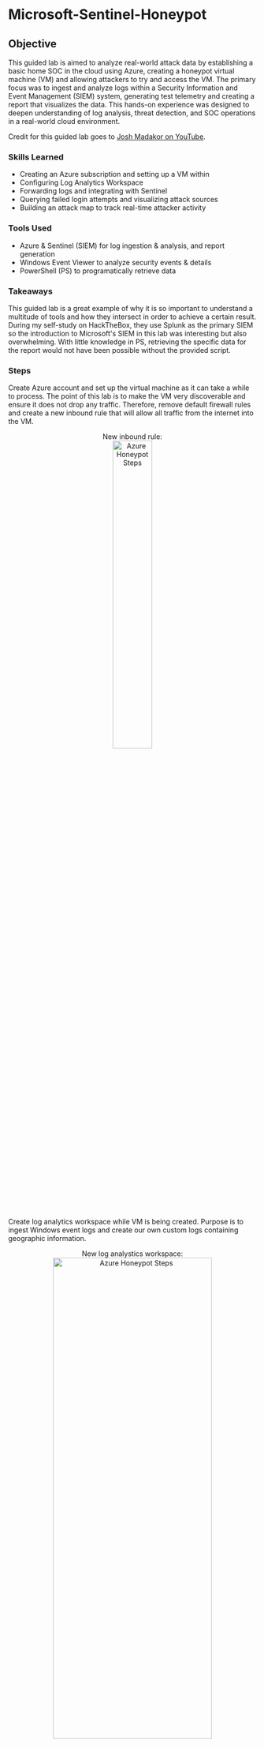 # Microsoft-Sentinel-Honeypot

## Objective
This guided lab is aimed to analyze real-world attack data by establishing a basic home SOC in the cloud using Azure, creating a honeypot virtual machine (VM) and allowing attackers to try and access the VM. The primary focus was to ingest and analyze logs within a Security Information and Event Management (SIEM) system, generating test telemetry and creating a report that visualizes the data. This hands-on experience was designed to deepen understanding of log analysis, threat detection, and SOC operations in a real-world cloud environment.

Credit for this guided lab goes to [Josh Madakor on YouTube](https://www.youtube.com/@JoshMadakor). 

### Skills Learned
- Creating an Azure subscription and setting up a VM within
- Configuring Log Analytics Workspace
- Forwarding logs and integrating with Sentinel
- Querying failed login attempts and visualizing attack sources
- Building an attack map to track real-time attacker activity

### Tools Used
- Azure & Sentinel (SIEM) for log ingestion & analysis, and report generation
- Windows Event Viewer to analyze security events & details
- PowerShell (PS) to programatically retrieve data

### Takeaways
This guided lab is a great example of why it is so important to understand a multitude of tools and how they intersect in order to achieve a certain result. During my self-study on HackTheBox, they use Splunk as the primary SIEM so the introduction to Microsoft's SIEM in this lab was interesting but also overwhelming. With little knowledge in PS, retrieving the specific data for the report would not have been possible without the provided script. 

### Steps

Create Azure account and set up the virtual machine as it can take a while to process. The point of this lab is to make the VM very discoverable and ensure it does not drop any traffic. Therefore, remove default firewall rules and create a new inbound rule that will allow all traffic from the internet into the VM. 
<p align="center">
New inbound rule: <br/>
<img src="https://i.imgur.com/cw3ApsZ.png" height="40%" width="40%" alt="Azure Honeypot Steps"/>
<br />

Create log analytics workspace while VM is being created. Purpose is to ingest Windows event logs and create our own custom logs containing geographic information.
<p align="center">
New log analystics workspace: <br/>
<img src="https://i.imgur.com/IlqxTrJ.png" height="50%" width="80%" alt="Azure Honeypot Steps"/>
<br />

Enable Microsoft Defender for Cloud so we can gather logs from the VM into the log analystics workspace. <br />
Navigation path: Homepage > Navigate > Microsoft Defender for Cloud
<p align="center">
Enable Defender for Cloud: <br/>
<img src="https://i.imgur.com/EV7zqRN.png" height="40%" width="60%" alt="Azure Honeypot Steps"/>
<br />
Connect log analytics workspace with VM: <br/>
<img src="https://i.imgur.com/f040CsZ.png" height="30%" width="30%" alt="Azure Honeypot Steps"/>
<br />

Using remote desktop (RDP) to login into the VM using the VM's public IP address
<p align="center">
VM's IP address: <br/>
<img src="https://i.imgur.com/vaXqTNt.png" height="80%" width="80%" alt="Azure Honeypot Steps"/>
<br />
Connect to VM using RDP: <br/>
<img src="https://i.imgur.com/rddQWQr.png" height="40%" width="40%" alt="Azure Honeypot Steps"/>
<br />
Open another RDP and purposely fail the login: <br/>
<img src="https://i.imgur.com/o9JPjqD.png" height="35%" width="35%" alt="Azure Honeypot Steps"/>
<br />

In remote desktop, open event viewer and focus on Event ID 4625 (Audit Failure). Gather all the failures that tried to log into the VM via RDP. Clicking into the event shows more details including the IP address of those that tried to log into the VM and failed.
<p align="center">
Open another RDP and purposely fail the login: <br/>
<img src="https://i.imgur.com/KLAk6yG.png" height="60%" width="60%" alt="Azure Honeypot Steps"/>
<br />
Event details: <br/>
<img src="https://i.imgur.com/JDDJzx6.png" height="20%" width="40%" alt="Azure Honeypot Steps"/>
<br />

*The details does not show which country the IP is originating from.* We will create a custom log using PS to programtically retrieve the IP addresses and using an IP geolocation API to generate more information. The custom log will be sent to the log analytics workspace in Azure, then use Sentinel (SIEM) to plot out the different attacker on the map.

Windows firewall on the VM need to be turned off so it can respond to ICMP echo requests. This results in people discovering the VM faster on the internet. 
<p align="center">
-t for perpetual ping in command prompt (CMD): <br/>
<img src="https://i.imgur.com/cHfkzm9.png" height="50%" width="50%" alt="Azure Honeypot Steps"/>
<br /> 

Request is timing out so we navigate into VM Windows firewall and disable Domain & Public profile. This is a honeypot so disabling is fine.
<p align="center">
Disabling firewall in VM: <br/>
<img src="https://i.imgur.com/RCvTsVe.png" height="70%" width="70%" alt="Azure Honeypot Steps"/>
<br /> 
Ping is now working as echo requests are allowed: <br/>
<img src="https://i.imgur.com/oVSTvzu.png" height="50%" width="50%" alt="Azure Honeypot Steps"/>
<br /> 

Download a PS script provided for this lab. 
<p align="center">
Copy & pasting the script into PS ISE: <br/>
<img src="https://i.imgur.com/E64Z3YA.png" height="60%" width="60%" alt="Azure Honeypot Steps"/>
<br />
Saving it as Log_Exporter in the Desktop: <br/>
<img src="https://i.imgur.com/3X7vk93.png" height="50%" width="50%" alt="Azure Honeypot Steps"/>
<br />

Get IP API key so we can convert IP addresses to logitude & latitude or country. 
<p align="center">
Retrieving IP API key: <br/>
<img src="https://i.imgur.com/7Pt60Dn.png" height="50%" width="50%" alt="Azure Honeypot Steps"/>
<br />
Copy & paste the API key into the script: <br/>
<img src="https://i.imgur.com/AAPaODX.png" height="50%" width="50%" alt="Azure Honeypot Steps"/>
<br />
<br />
Run the script in PS. 3 entries because there are only 3 failed logon's in event viewer: <br/>
<img src="https://i.imgur.com/ZFP9jp9.png" height="90%" width="90%" alt="Azure Honeypot Steps"/>
<br />
Event viewer (Event ID 4625): <br/>
<img src="https://i.imgur.com/A1jZI86.png" height="50%" width="50%" alt="Azure Honeypot Steps"/>
<br />

Information from the failed logon is sent to the IP API. Geodata is then deposited into the failed_rdp log file.
<p align="center">
failed_rdp log file: <br/>
<img src="https://i.imgur.com/mzafjrf.png" height="50%" width="50%" alt="Azure Honeypot Steps"/>
<br />

In the log file: "samplehost" are the sample data used to train the analytics workspace, failed logons are labeled as "honeypot-vm" 
<p align="center">
Log file data: <br/>
<img src="https://i.imgur.com/LHtRIiB.png" height="40%" width="40%" alt="Azure Honeypot Steps"/>
<br />

Create a custom log inside the log analytics workspace allowing us to bring the custom geodata log. <br /> LAW-honeypot > Tables (under settings) > Create > New custom log (MMA-based). <br /> Remember the file is on the VM, not the host device. Copy all logs in the VM and paste in new file on the host computer. 
<p align="center">
Creating a custom log in log analytics workspace: <br/>
<img src="https://i.imgur.com/nKhJJvR.png" height="50%" width="50%" alt="Azure Honeypot Steps"/>
<br />
Using the selected log to train log analytics on what to look for: <br/>
<img src="https://i.imgur.com/zgr5Lel.png" height="50%" width="50%" alt="Azure Honeypot Steps"/>
<br />
Collection path is where the log lives on the VM: <br/>
<img src="https://i.imgur.com/pc6Rqg0.png" height="50%" width="50%" alt="Azure Honeypot Steps"/>
<br />
Naming the custom log: <br/>
<img src="https://i.imgur.com/OTzyFTn.png" height="50%" width="50%" alt="Azure Honeypot Steps"/>
<br />
Review + Create: <br/>
<img src="https://i.imgur.com/IlF6Rrw.png" height="50%" width="50%" alt="Azure Honeypot Steps"/>
<br />

After 5-10 minutes, check by querying the custom log. 
<p align="center">
Query results: <br/>
<img src="https://i.imgur.com/DzdrwMO.png" height="50%" width="50%" alt="Azure Honeypot Steps"/>
<br />
Extra details of an event. Focus on RawData: <br/>
<img src="https://i.imgur.com/1rfEoov.png" height="100%" width="100%" alt="Azure Honeypot Steps"/>
<br />
  
We need to take RawData and extract certain fields/information from it. 

Create a new workbook in Sentinel for an interactive report. <br />
Workbooks > Add Workbook > Edit > Delete current default workbooks > Add Query > copy & paste the query in (extract field no longer available in LAW) <br />
<p align="center">
Workbooks path: <br/>
<img src="https://i.imgur.com/K22nz9v.png" height="50%" width="50%" alt="Azure Honeypot Steps"/>
<br />
Copy & pasting the query script: <br/>
<img src="https://i.imgur.com/MjGlYnz.png" height="50%" width="50%" alt="Azure Honeypot Steps"/>
<br />

Run the Query > Visualization = Map > Set map settings as Metric Label = label, Metric value = event_count > Save workbook > set map to automatically refresh every 10 minutes 
<p align="center">
Run Query configurations: <br/>
<img src="https://i.imgur.com/a4Y3AuV.png" height="100%" width="100%" alt="Azure Honeypot Steps"/>
<br />
Saving the workbook: <br/>
<img src="https://i.imgur.com/bB6Usd9.png" height="50%" width="50%" alt="Azure Honeypot Steps"/>
<br />

We now have a map visualizing where the attackers are from! 
<p align="center">
Initial map. Majority of IP addresses are originating from Paraguay: <br/>
<img src="https://i.imgur.com/QjyJkLe.png" height="50%" width="50%" alt="Azure Honeypot Steps"/>
<br />
Adjusting map refresh timer: <br/>
<img src="https://i.imgur.com/FdIOUVX.png" height="50%" width="50%" alt="Azure Honeypot Steps"/>
<br />
After a few refreshes: <br/>
<img src="https://i.imgur.com/Jon3sH5.png" height="50%" width="50%" alt="Azure Honeypot Steps"/>
<br />
Rate limited by the API: <br/>
<img src="https://i.imgur.com/2mfoWdf.png" height="50%" width="50%" alt="Azure Honeypot Steps"/>
<br />

## Lab Completion Timestamp: October 28, 2023
